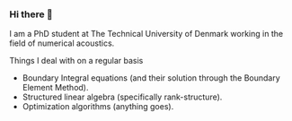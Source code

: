 ### Hi there 👋 

I am a PhD student at The Technical University of Denmark working in the field of numerical acoustics. 

Things I deal with on a regular basis
* Boundary Integral equations (and their solution through the Boundary Element Method).
* Structured linear algebra (specifically rank-structure).
* Optimization algorithms (anything goes).
